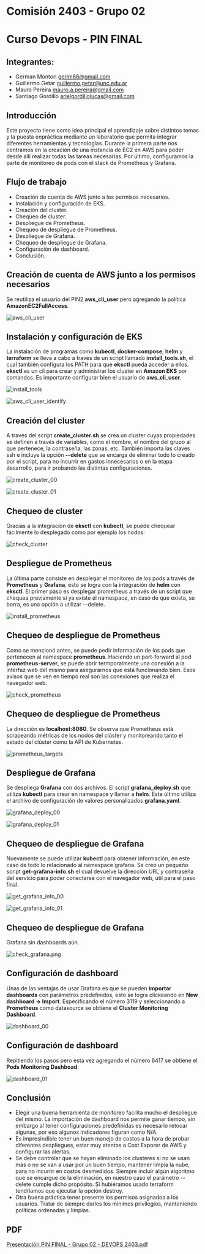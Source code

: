 # Comisión 2403 - Grupo 02
# Curso Devops - PIN FINAL

## Integrantes:
* German Montori <gerlm86@gmail.com>
* Guillermo Getar <guillermo.getar@unc.edu.ar>
* Mauro Pereira <mauro.a.pereira@gmail.com>
* Santiago Gordillo <arielgordillolucas@gmail.com>

## Introducción
Este proyecto tiene como idea principal el aprendizaje sobre
distintos temas y la puesta enpráctica
mediante un laboratorio que permita
integrar diferentes herramientas y
tecnologías.
Durante la primera parte nos centramos
en la creación de una instancia de EC2
en AWS para poder desde allí realizar
todas las tareas necesarias.
Por último, configuramos la parte de
monitoreo de pods con el stack de
Prometheus y Grafana.

## Flujo de trabajo
* Creación de cuenta de AWS junto a los permisos necesarios.
* Instalación y configuración de EKS.
* Creación del cluster.
* Chequeo de cluster.
* Despliegue de Prometheus. 
* Chequeo de despliegue de Prometheus.
* Despliegue de Grafana. 
* Chequeo de despliegue de Grafana.
* Configuración de dashboard.
* Conclusión.

## Creación de cuenta de AWS junto a los permisos necesarios
Se reutiliza el usuario del PIN2 **aws_cli_user** pero agregando la política **AmazonEC2FullAccess**.

![aws_cli_user](img/aws_cli_user.png)

## Instalación y configuración de EKS
La instalación de programas como **kubectl**, **docker-compose**, **helm** y **terraform** se lleva a cabo a
través de un script llamado **install_tools.sh**, el cual también configura los PATH para que **eksctl**
pueda acceder a ellos. **eksctl** es un cli para crear y administrar los cluster en **Amazon EKS** por
comandos. Es importante configurar bien el usuario de **aws_cli_user**.

![install_tools](img/install_tools.png)

![aws_cli_user_identify](img/aws_cli_user_identity.png)

## Creación del cluster
A través del script **create_cluster.sh** se crea un cluster cuyas propiedades se definen a través
de variables, como el nombre, el nombre del grupo al que pertenece, la contraseña, las zonas,
etc. También importa las claves ssh e incluye la opción **--delete** que se encarga de eliminar todo
lo creado por el script, para no incurrir en gastos innecesarios o en la etapa desarrollo, para
ir probando las distintas configuraciones.

![create_cluster_00](img/create_cluster_00.png)

![create_cluster_01](img/create_cluster_01.png)

## Chequeo de cluster
Gracias a la integración de **eksctl** con **kubectl**, se puede chequear fácilmente lo desplegado como
por ejemplo los nodos:

![check_cluster](img/check_cluster.png)

## Despliegue de Prometheus
La última parte consiste en desplegar el monitoreo de los pods a través de **Prometheus** y **Grafana**,
esto se logra con la integración de **helm** con **eksctl**. El primer paso es desplegar prometheus a
través de un script que chequea previamente si ya existe el namespace, en caso de que exista, se
borra, es una opción a utilizar --delete.

![install_prometheus](img/install_prometheus.png)

## Chequeo de despliegue de Prometheus
Como se mencionó antes, se puede pedir información de los pods que pertenecen al namespace
**prometheus**. Haciendo un port-forward al pod **prometheus-server**, se puede abrir termporalmente una
conexión a la interfaz web del mismo para asegurarnos que está funcionando bien. Esos avisos que
se ven en tiempo real son las conexiones que realiza el navegador web.

![check_prometheus](img/check_prometheus.png)

## Chequeo de despliegue de Prometheus
La dirección es **localhost:8080**. Se observa que Prometheus está scrapeando métricas de los nodos
del clúster y monitoreando tanto el estado del clúster como la API de Kubernetes.

![prometheus_targets](img/prometheus_targets.png)

## Despliegue de Grafana
Se despliega **Grafana** con dos archivos. El script **grafana_deploy.sh** que utiliza **kubectl** para
crear en namespace y llamar a **helm**. Este último utiliza el archivo de configuración de valores
personalizados **grafana.yaml**.

![grafana_deploy_00](img/grafana_deploy_00.png)

![grafana_deploy_01](img/grafana_deploy_01.png)

## Chequeo de despliegue de Grafana
Nuevamente se puede utilizar **kubectl** para obtener información, en este caso de todo lo
relacionado al namespace grafana. Se creo un pequeño script **get-grafana-info.sh** el cual devuelve
la dirección URL y contraseña del servicio para poder conectarse con el navegador web, útil para
el paso final.

![get_grafana_info_00](img/get_grafana_info_00.png)

![get_grafana_info_01](img/get_grafana_info_01.png)

## Chequeo de despliegue de Grafana
Grafana sin dashboards aún.

![check_grafana.png](img/check_grafana.png)

## Configuración de dashboard
Unas de las ventajas de usar Grafana es que se pueden **importar dashboards** con parámetros
predefinidos, esto se logra clickeando en **New dashboard -> Import**. Especificando el número 3119
y seleccionando a **Prometheus** como datasource se obtiene el **Cluster Monitoring Dashboard**.

![dashboard_00](img/dashboard_00.png)

## Configuración de dashboard
Repitiendo los pasos pero esta vez agregando el número 6417 se obtiene el **Pods Monitoring
Dashboad**.

![dashboard_01](img/dashboard_01.png)

## Conclusión
* Elegir una buena herramienta de monitoreo facilita mucho el despliegue del mismo. La
importación de dashboard nos permite ganar tiempo, sin embargo al tener configuraciones
predefinidas es necesario retocar algunas, por eso algunos indicadores figuran como N/A.
* Es impresindible tener un buen manejo de costos a la hora de probar diferentes despliegues,
estar muy atentos a Cost Exporer de AWS y configurar las alertas.
* Se debe controlar que se hayan eliminado los clusteres si no se usan más o no se van a usar
por un buen tiempo, mantener limpia la nube, para no incurrir en costos desmedidos. Siempre
incluir algún algoritmo que se encargue de la eliminación, en nuestro caso el parámetro --
delete cumple dicho propósito. Si hubiéramos usado terraform tendríamos que ejecutar la
opción destroy.
* Otra buena práctica tener presente los permisos asignados a los usuarios. Tratar de siempre
darles los mínimos privilegios, manteniendo políticas ordenadas y límpias.

## PDF
[Presentación PIN FINAL - Grupo 02 - DEVOPS 2403.pdf](03_presentacion/Presentación%20PIN%20FINAL%20-%20Grupo%2002%20-%20DEVOPS%202403.pdf)